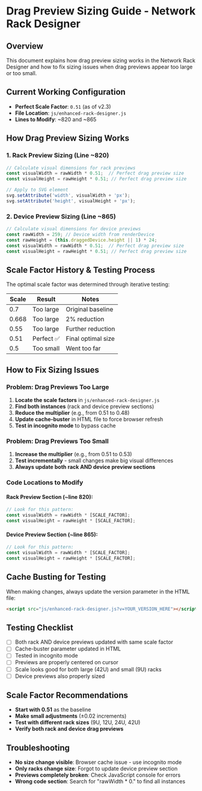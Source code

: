 # Drag Preview Sizing Guide - Network Rack Designer

## Overview
This document explains how drag preview sizing works in the Network Rack Designer and how to fix sizing issues when drag previews appear too large or too small.

## Current Working Configuration
- **Perfect Scale Factor**: `0.51` (as of v2.3)
- **File Location**: `js/enhanced-rack-designer.js`
- **Lines to Modify**: ~820 and ~865

## How Drag Preview Sizing Works

### 1. Rack Preview Sizing (Line ~820)
```javascript
// Calculate visual dimensions for rack previews
const visualWidth = rawWidth * 0.51;  // Perfect drag preview size
const visualHeight = rawHeight * 0.51; // Perfect drag preview size

// Apply to SVG element
svg.setAttribute('width', visualWidth + 'px');
svg.setAttribute('height', visualHeight + 'px');
```

### 2. Device Preview Sizing (Line ~865)
```javascript
// Calculate visual dimensions for device previews  
const rawWidth = 259; // Device width from renderDevice
const rawHeight = (this.draggedDevice.height || 1) * 24;
const visualWidth = rawWidth * 0.51;  // Perfect drag preview size
const visualHeight = rawHeight * 0.51; // Perfect drag preview size
```

## Scale Factor History & Testing Process
The optimal scale factor was determined through iterative testing:

| Scale | Result | Notes |
|-------|--------|-------|
| 0.7   | Too large | Original baseline |
| 0.668 | Too large | 2% reduction |
| 0.55  | Too large | Further reduction |
| 0.51  | Perfect ✅ | Final optimal size |
| 0.5   | Too small | Went too far |

## How to Fix Sizing Issues

### Problem: Drag Previews Too Large
1. **Locate the scale factors** in `js/enhanced-rack-designer.js`
2. **Find both instances** (rack and device preview sections)
3. **Reduce the multiplier** (e.g., from 0.51 to 0.48)
4. **Update cache-buster** in HTML file to force browser refresh
5. **Test in incognito mode** to bypass cache

### Problem: Drag Previews Too Small  
1. **Increase the multiplier** (e.g., from 0.51 to 0.53)
2. **Test incrementally** - small changes make big visual differences
3. **Always update both rack AND device preview sections**

### Code Locations to Modify

#### Rack Preview Section (~line 820):
```javascript
// Look for this pattern:
const visualWidth = rawWidth * [SCALE_FACTOR];
const visualHeight = rawHeight * [SCALE_FACTOR];
```

#### Device Preview Section (~line 865):
```javascript
// Look for this pattern:
const visualWidth = rawWidth * [SCALE_FACTOR];  
const visualHeight = rawHeight * [SCALE_FACTOR];
```

## Cache Busting for Testing
When making changes, always update the version parameter in the HTML file:

```html
<script src="js/enhanced-rack-designer.js?v=YOUR_VERSION_HERE"></script>
```

## Testing Checklist
- [ ] Both rack AND device previews updated with same scale factor
- [ ] Cache-buster parameter updated in HTML
- [ ] Tested in incognito mode
- [ ] Previews are properly centered on cursor
- [ ] Scale looks good for both large (42U) and small (9U) racks
- [ ] Device previews also properly sized

## Scale Factor Recommendations
- **Start with 0.51** as the baseline
- **Make small adjustments** (±0.02 increments)
- **Test with different rack sizes** (9U, 12U, 24U, 42U)
- **Verify both rack and device drag previews**

## Troubleshooting
- **No size change visible**: Browser cache issue - use incognito mode
- **Only racks change size**: Forgot to update device preview section  
- **Previews completely broken**: Check JavaScript console for errors
- **Wrong code section**: Search for "rawWidth \* 0\." to find all instances
